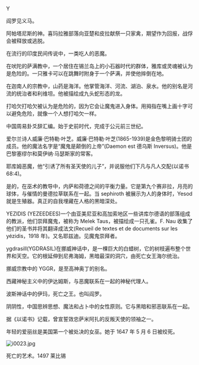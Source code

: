 

Y

阎罗见义马。

阿帕塔尼斯的神。喜玛拉雅部落向亚楚和皮拉献祭一只家禽，期望作为回报，战俘会被释放或逃脱。

在流行的印度民间传说中，一类吃人的恶魔。

在吠陀的萨满教中，一个居住在锡兰岛上的小石器时代的群体，雅库或灵魂被认为是危险的。一只雅卡可以在跳舞时附身于一个萨满，并使他摔倒在地。

在迦南人的宗教中，山药是海洋。他掌管海洋、河流、湖泊、泉水。他的别名是河流的统治者和利维坦。他被描绘成九头蛇形态的龙。

打哈欠打哈欠被认为是危险的，因为它会让魔鬼进入身体。用拇指在嘴上画十字可以避免危险，就像一个人想打哈欠一样。

中国周易卦爻辞汇编。始于史前时代，完成于公元前三世纪。

爱尔兰诗人威廉·巴特勒·叶芝。威廉·巴特勒·叶芝(1865-1939)是金色黎明骑士团的成员。他的魔法名字是“魔鬼是颠倒的上帝”(Daemon est 德乌斯 Inversus)。他是巴黎塞缪尔和莫伊纳·马瑟斯家的常客。

耶库姆恶魔，他“引诱了所有圣天使的儿子”，并说服他们下凡与凡人交配(以诺书 68:4)。

是的，在巫术的教导中，内萨和荷德之间的平衡力量。它是第九个赛非拉，月亮的球体，与催情的曼德拉草联系在一起。当 sephiroth 被展示为人的身体时，Yesod 就是生殖器。真正的自我埋藏在人格的黑暗深处。

YEZIDIS (YEZEEDEES)一个由亚美尼亚和高加索地区一些讲库尔德语的部落组成的教派，他们崇拜魔鬼，被称为 Melek Taus，被描绘成一只孔雀。F. Nau 收集了他们的圣书并将其翻译成法文(Recueil de textes et de documents sur les yézidis，1918 年)。又名耶兹迪。见魔鬼崇拜者。

ygdrasill(YGDRASIL)在挪威神话中，是一棵巨大的白蜡树，它的树枝遍布整个世界和天空。它的根延伸到尼弗海姆，黑暗最深的洞穴，由死亡女王海尔统治。

挪威宗教中的 YGGR，是至高神奥丁的别名。

西藏神秘主义中的伊达姆斯，与恶魔联系在一起的神秘代理人。

波斯神话中的伊玛，死亡之王。也叫阎罗。

阴阴性，中国思辨思想、魔法和占卜中的女性原则。它与黑暗和邪恶联系在一起。

据《以诺书》记载，曾宣誓效忠萨米阿扎的反叛天使的领袖之一。

年轻的爱丽丝是美国第一个被处决的女巫。她于 1647 年 5 月 6 日被绞死。

![i0023.jpg](i0023.jpg)

死亡的艺术。1497
莱比锡